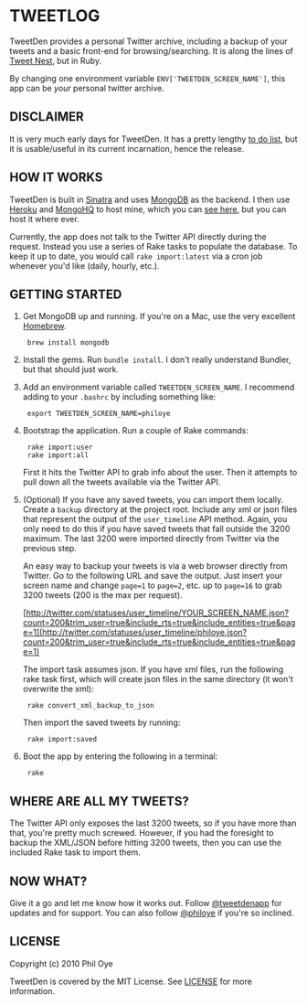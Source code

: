 TWEETLOG
========

TweetDen provides a personal Twitter archive, including a backup of your tweets and a basic front-end for browsing/searching. It is along the lines of [Tweet Nest](http://pongsocket.com/tweetnest/), but in Ruby.

By changing one environment variable `ENV['TWEETDEN_SCREEN_NAME']`, this app can be *your* personal twitter archive.


DISCLAIMER
----------

It is very much early days for TweetDen. It has a pretty lengthy [to do list](http://github.com/philoye/tweetden/blob/master/TODO.markdown), but it is usable/useful in its current incarnation, hence the release.


HOW IT WORKS
------------

TweetDen is built in [Sinatra](http://sinatrarb.com) and uses [MongoDB](http://mongodb.org) as the backend. I then use [Heroku](http://heroku.com) and [MongoHQ](http://mongohq.com) to host mine, which you can [see here](http://log.philoye.com/), but you can host it where ever.

Currently, the app does not talk to the Twitter API directly during the request. Instead you use a series of Rake tasks to populate the database. To keep it up to date, you would call `rake import:latest` via a cron job whenever you'd like (daily, hourly, etc.).


GETTING STARTED
---------------

1. Get MongoDB up and running. If you're on a Mac, use the very excellent [Homebrew](http://github.com/mxcl/homebrew).

        brew install mongodb


2. Install the gems. Run `bundle install`. I don't really understand Bundler, but that should just work.


3. Add an environment variable called `TWEETDEN_SCREEN_NAME`. I recommend adding to your `.bashrc` by including something like:

        export TWEETDEN_SCREEN_NAME=philoye


4. Bootstrap the application. Run a couple of Rake commands:

        rake import:user
        rake import:all
     
    First it hits the Twitter API to grab info about the user. Then it attempts to pull down all the tweets available via the Twitter API.
  

5. (Optional) If you have any saved tweets, you can import them locally. Create a `backup` directory at the project root. Include any xml or json files that represent the output of the `user_timeline` API method. Again, you only need to do this if you have saved tweets that fall outside the 3200 maximum. The last 3200 were imported directly from Twitter via the previous step.
  
    An easy way to backup your tweets is via a web browser directly from Twitter. Go to the following URL and save the output. Just insert your screen name and change `page=1` to `page=2`, etc. up to `page=16` to grab 3200 tweets (200 is the max per request).

    [http://twitter.com/statuses/user_timeline/YOUR_SCREEN_NAME.json?count=200&trim_user=true&include_rts=true&include_entities=true&page=1](http://twitter.com/statuses/user_timeline/philoye.json?count=200&trim_user=true&include_rts=true&include_entities=true&page=1)

    The import task assumes json. If you have xml files, run the following rake task first, which will create json files in the same directory (it won't overwrite the xml):
    
        rake convert_xml_backup_to_json
    
    Then import the saved tweets by running:
  
        rake import:saved


6. Boot the app by entering the following in a terminal:

        rake



WHERE ARE ALL MY TWEETS?
------------------------

The Twitter API only exposes the last 3200 tweets, so if you have more than that, you're pretty much screwed. However, if you had the foresight to backup the XML/JSON before hitting 3200 tweets, then you can use the included Rake task to import them.


NOW WHAT?
---------

Give it a go and let me know how it works out. Follow [@tweetdenapp](http://twitter.com/tweetden) for updates and for support. You can also follow [@philoye](http://twitter.com/philoye) if you're so inclined.


LICENSE
-------

Copyright (c) 2010 Phil Oye

TweetDen is covered by the MIT License. See [LICENSE](http://github.com/philoye/tweetden/blob/master/LICENSE) for more information.
